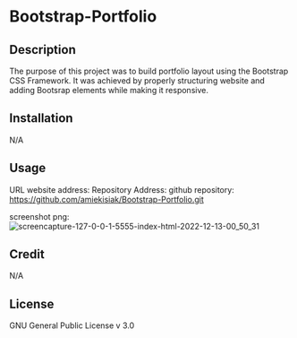 # Bootstrap-Portfolio

## Description
The purpose of this project was to build portfolio layout using the Bootstrap CSS Framework. It was achieved by properly structuring website and adding Bootsrap elements while making it responsive.

## Installation
N/A

## Usage
URL website address: Repository Address: github repository: https://github.com/amiekisiak/Bootstrap-Portfolio.git

screenshot png: ![screencapture-127-0-0-1-5555-index-html-2022-12-13-00_50_31](https://user-images.githubusercontent.com/117371691/207200795-8fe7208f-b88d-44b8-bf12-903eecb3a821.png)



## Credit
N/A

## License
GNU General Public License v 3.0
